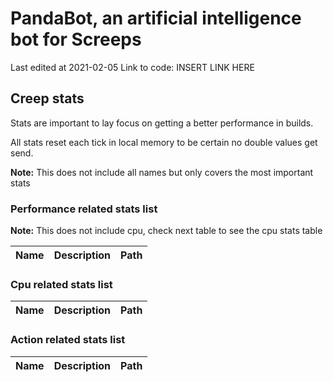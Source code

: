 # PandaBot, an artificial intelligence bot for Screeps

Last edited at 2021-02-05
Link to code: INSERT LINK HERE

## Creep stats

Stats are important to lay focus on getting a better performance in builds.

All stats reset each tick in local memory to be certain no double values get send.

**Note:** This does not include all names but only covers the most important stats

### Performance related stats list

**Note:** This does not include cpu, check next table to see the cpu stats table

| Name      | Description                | Path               |
|-----------|:--------------------------:|:------------------:|

### Cpu related stats list

| Name      | Description                | Path               |
|-----------|:--------------------------:|:------------------:|

### Action related stats list

| Name      | Description                | Path               |
|-----------|:--------------------------:|:------------------:|
